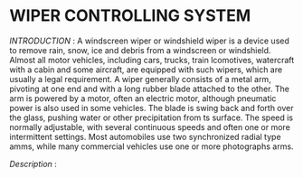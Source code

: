 # WIPER CONTROLLING SYSTEM 

*INTRODUCTION* : 
A windscreen wiper or windshield wiper is a device used to remove rain, snow, ice and debris from a windscreen or windshield. Almost all motor vehicles, including cars, trucks, train lcomotives, watercraft with a cabin and some aircraft, are equipped with such wipers, which are usually a legal requirement. A wiper generally consists of a metal arm, pivoting at one end and with a long rubber blade attached to the other. The arm is powered by a motor, often an electric motor, although pneumatic power is also used in some vehicles. The blade is swing back and forth over the glass, pushing water or other precipitation from ts surface. The speed is normally adjustable, with several continuous speeds and often one or more intermittent settings. Most automobiles use two synchronized radial type amms, while many commercial vehicles use one or more photographs arms. 

*Description* :

            
